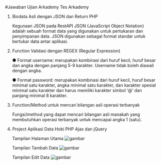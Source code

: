#Jawaban Ujian Arkademy
Tes Arkademy

1.  Biodata Asli dengan JSON dan Return PHP

    Kegunaan JSON pada RestAPI
    JSON (JavaScript Object Notation) adalah sebuah format data yang digunakan untuk pertukaran dan penyimpanan data. JSON 
    digunakan sebagai format standar untuk bertukar data antar aplikasi.

2.  Function Validasi dengan REGEX (Regular Expression)

    ● Format username: merupakan kombinasi dari huruf kecil, huruf besar dan angka dengan panjang 5-9 karakter. Username tidak 
      boleh diawali   
      dengan angka.
      
    ● Format password: merupakan kombinasi dari huruf kecil, huruf besar minimal satu karakter, angka minimal satu karakter, dan 
      karakter spesial 
      minimal satu karakter dan harus memiliki karakter simbol ‘@’  dan panjang minimal 8 karakter.

3.  Function/Method untuk mencari bilangan asli operasi terbanyak

    Fungsi/method yang dapat mencari bilangan asli manakah yang membutuhkan operasi terbanyak untuk mencapai angka 1 (satu).

7.  Project Aplikasi Data Hobi PHP Ajax dan jQuery

    Tampilan Halaman Utama
    ![gambar](https://user-images.githubusercontent.com/52070105/60757814-b4e50a00-a039-11e9-9d1d-bf5c69a7e746.png)
    
    Tampilan Tambah Data
    ![gambar](https://user-images.githubusercontent.com/52070105/60757865-52403e00-a03a-11e9-8faf-cf383cb9282e.png)
    
    Tampilan Edit Data
    ![gambar](https://user-images.githubusercontent.com/52070105/60757876-7d2a9200-a03a-11e9-87e5-bc4ed34b6a2c.png)
